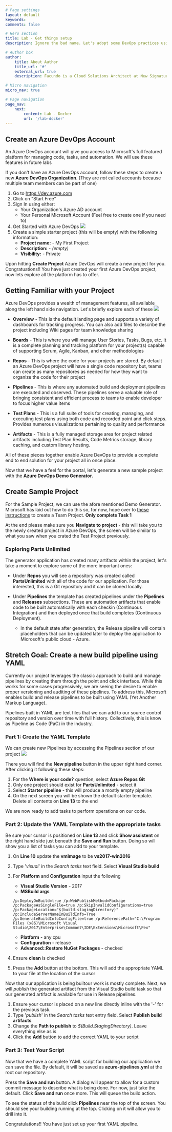 ```yaml
---
# Page settings
layout: default
keywords:
comments: false

# Hero section
title: Lab - Get things setup
description: Ignore the bad name. Let's adopt some DevOps practices using Azure DevOps.

# Author box
author:
    title: About Author
    title_url: '#'
    external_url: true
    description: Facundo is a Cloud Solutions Architect at New Signature. He enjoys helping clients with architecture, containers/orchestration, and stream lining development processes.

# Micro navigation
micro_nav: true

# Page navigation
page_nav:
    next: 
        content: Lab - Docker
        url: '/lab-docker'
---
```


## Create an Azure DevOps Account
An Azure DevOps account will give you access to Microsoft's full featured platform for managing code, tasks, and automation. We will use these features in future labs

If you don't have an Azure DevOps account, follow these steps to create a new **Azure DevOps Organization**. (They are _not_ called accounts because multiple team members can be part of one)

1. Go to <a href="http://dev.azure.com" target="_blank">https://dev.azure.com</a>
2. Click on "Start Free"
3. Sign In using either:
    - Your Organization's Azure AD account
    - Your Personal Microsoft Account (Feel free to create one if you need to)
4. Get Started with Azure DevOps
![](/images/get-started-azure-devops-2.jpg)
5. Create a simple starter project (this will be empty) with the following information:
    - **Project name:** - My First Project
    - **Description:** - *(empty)*
    - **Visibility:** - Private

Upon hitting **Create Project** Azure DevOps will create a new project for you.
Congratuations!! You have just created your first Azure DevOps project, now lets explore all the platform has to offer.

## Getting Familiar with your Project
Azure DevOps provides a wealth of management features, all available along the left hand side navigation. Let's briefly explore each of these
![](/images/left_navigation.png")
- **Overview** - This is the default landing page and supports a variety of dashboards for tracking progress. You can also add files to describe the project including Wiki pages for team knowledge sharing

- **Boards** - This is where you will manage User Stories, Tasks, Bugs, etc. It is a complete planning and tracking platform for your project(s) capable of supporting Scrum, Agile, Kanban, and other methodologies

- **Repos** - This is where the code for your projects are stored. By default an Azure DevOps project will have a single code repository but, teams can create as many repositores as needed for how they want to organize the code for their project

- **Pipelines** - This is where any automated build and deployment pipelines are executed and observed. These pipelines serve a valuable role of bringing consistent and efficient process to teams to enable developer to focus higher value items

- **Test Plans** - This is a full suite of tools for creating, managing, and executing test plans using both code and recorded point and click steps. Provides numerous visualizations pertaining to quality and performance

- **Artifacts** - This is a fully managed storage area for project related artifacts including Test Plan Results, Code Metrics storage, library caching, and custom library hosting.

All of these pieces together enable Azure DevOps to provide a complete end to end solution for your project all in once place.

Now that we have a feel for the portal, let's generate a new sample project with  the **Azure DevOps Demo Generator**.

## Create Sample Project

For the Sample Project, we can use the afore mentioned Demo Generator. Microsoft has laid out how to do this so, for now, hope over to [these instructions](https://www.azuredevopslabs.com/labs/azuredevops/prereq/) to create a Team Project. **Only complete Task 1**

At the end please make sure you **Navigate to project** - this will take you to the newly created project in Azure DevOps, the screen will be similar to what you saw when you crated the Test Project previously.

### Exploring Parts Unlimited
The generator application has created many artifacts within the project, let's take a moment to explore some of the more important ones:

- Under **Repos** you will see a repository was created called **PartsUnlimited** with all of the code for our application. For those interested, this is a Git repository and it can be cloned locally.

- Under **Pipelines** the template has created pipelines under the **Pipelines** and **Releases** subsections. These are automation artifacts that enable code to be built automatically with each checkin (Continuous Integration) and then deployed once that build completes (Continuous Deployment).
    - In the default state after generation, the Release pipeline will contain placeholders that can be updated later to deploy the application to Microsoft's public cloud - Azure.

## Stretch Goal: Create a new build pipeline using YAML
Currently our project leverages the classic approach to build and manage pipelines by creating them through the point and click interface. While this works for some cases progressively, we are seeing the desire to enable proper versioning and auditing of these pipelines. To address this, Microsoft enables build and release pipelines to be built using YAML (Yet Another Markup Language).

Pipelines built in YAML are text files that we can add to our source control repository and version over time with full history. Collectively, this is know as Pipeline as Code (PaC) in the industry.

### Part 1: Create the YAML Template
We can create new Pipelines by accessing the Pipelines section of our project ![](/images/pipelines.png")

There you will find the **New pipeline** button in the upper right hand corner. After clicking it following these steps:

1. For the **Where is your code?** question, select **Azure Repos Git**
2. Only one project should exist for **PartsUnlimited** - select it
3. Select **Starter pipeline** - this will produce a mostly empty pipeline
4. On the next screen you will be shown the default starter template. Delete all contents on **Line 13** to the end

We are now ready to add tasks to perform operations on our code.

### Part 2: Update the YAML Template with the appropriate tasks
Be sure your cursor is positioned on **Line 13** and click **Show assistent** on the right hand side just beneath the **Save and Run** button. Doing so will show you a list of tasks you can add to your template.

1. On **Line 10** update the **vmImage** to be **vs2017-win2016**
2. Type '*visual*' in the *Search tasks* text field. Select **Visual Studio build**
3. For **Platform** and **Configuration** input the following
    - **Visual Studio Version** - 2017
    - **MSBuild args**
    ```
    /p:DeployOnBuild=true /p:WebPublishMethod=Package /p:PackageAsSingleFile=true /p:SkipInvalidConfigurations=true /p:PackageLocation="$(build.stagingDirectory)" /p:IncludeServerNameInBuildInfo=True /p:GenerateBuildInfoConfigFile=true /p:ReferencePath="C:\Program Files (x86)\Microsoft Visual Studio\2017\Enterprise\Common7\IDE\Extensions\Microsoft\Pex"
    ```
    - **Platform** - any cpu
    - **Configuration** - release
    - **Advanced::Restore NuGet Packages** - checked

4. Ensure **clean** is checked
5. Press the **Add** button at the bottom. This will add the appropriate YAML to your file at the location of the cursor

Now that our application is being builtour work is mostly complete. Next, we will *publish* the generated artifact from the Visual Studio build task so that our generated artifact is available for use in Release pipelines.

1. Ensure your cursor is placed on a new line directly inline with the '-' for the previous task.
2. Type '*publish*' in the *Search tasks* text entry field. Select **Publish build artifacts**
3. Change the **Path to publish** to *$(Build.StagingDirectory)*. Leave everything else as is
4. Click the **Add** button to add the correct YAML to your script

### Part 3: Test Your Script
Now that we have a complete YAML script for building our application we can save the file. By default, it will be saved as **azure-pipelines.yml** at the root our repository.

Press the **Save and run** button. A dialog will appear to allow for a custom commit message to describe what is being done. For now, just take the default. Click **Save and run** once more. This will queue the build action.

To see the status of the build click **Pipelines** near the top of the screen. You should see your building running at the top. Clicking on it will allow you to drill into it.

Congratulations!! You have just set up your first YAML pipeline.